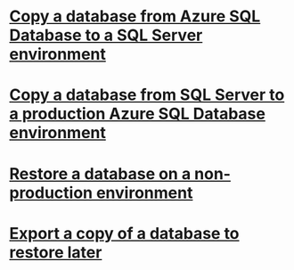 # [Copy a database from Azure SQL Database to a SQL Server environment](copy-database-from-azure-sql-to-sql-server.md)
# [Copy a database from SQL Server to a production Azure SQL Database environment](copy-database-from-sql-server-to-azure-sql.md)
# [Restore a database on a non-production environment](request-point-in-time-restore.md)
# [Export a copy of a database to restore later](copy-operations-database.md)
